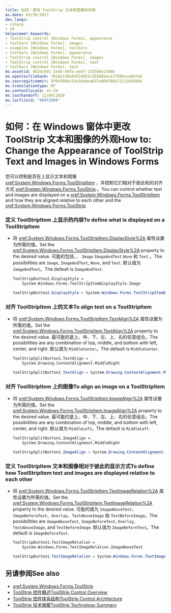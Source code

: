 ```yaml
---
title: 如何：更改 ToolStrip 文本和图像的外观
ms.date: 03/30/2017
dev_langs:
- csharp
- vb
helpviewer_keywords:
- ToolStrip control [Windows Forms], appearance
- toolbars [Windows Forms], images
- examples [Windows Forms], toolbars
- toolbars [Windows Forms], appearance
- ToolStrip control [Windows Forms], images
- ToolStrip control [Windows Forms], text
- toolbars [Windows Forms], text
ms.assetid: d62dc9d1-2edd-4dfa-aed7-1335d6e13d86
ms.openlocfilehash: 7816e138e44554683c201895ece1f886ace8bfa6
ms.sourcegitcommit: 9f6df084c53a3da0ea657ed0d708a72213683084
ms.translationtype: MT
ms.contentlocale: zh-CN
ms.lasthandoff: 12/09/2020
ms.locfileid: "96972060"
---
```

# <a name="how-to-change-the-appearance-of-toolstrip-text-and-images-in-windows-forms"></a><span data-ttu-id="eef80-102">如何：在 Windows 窗体中更改 ToolStrip 文本和图像的外观</span><span class="sxs-lookup"><span data-stu-id="eef80-102">How to: Change the Appearance of ToolStrip Text and Images in Windows Forms</span></span>
<span data-ttu-id="eef80-103">您可以控制是否在上显示文本和图像 <xref:System.Windows.Forms.ToolStripItem> ，并控制它们相对于彼此和的对齐方式 <xref:System.Windows.Forms.ToolStrip> 。</span><span class="sxs-lookup"><span data-stu-id="eef80-103">You can control whether text and images are displayed on a <xref:System.Windows.Forms.ToolStripItem> and how they are aligned relative to each other and the <xref:System.Windows.Forms.ToolStrip>.</span></span>  
  
### <a name="to-define-what-is-displayed-on-a-toolstripitem"></a><span data-ttu-id="eef80-104">定义 ToolStripItem 上显示的内容</span><span class="sxs-lookup"><span data-stu-id="eef80-104">To define what is displayed on a ToolStripItem</span></span>  
  
- <span data-ttu-id="eef80-105">将 <xref:System.Windows.Forms.ToolStripItem.DisplayStyle%2A> 属性设置为所需的值。</span><span class="sxs-lookup"><span data-stu-id="eef80-105">Set the <xref:System.Windows.Forms.ToolStripItem.DisplayStyle%2A> property to the desired value.</span></span> <span data-ttu-id="eef80-106">可能的包括、、 `Image` `ImageAndText` `None` 和 `Text` 。</span><span class="sxs-lookup"><span data-stu-id="eef80-106">The possibilities are `Image`, `ImageAndText`, `None`, and `Text`.</span></span> <span data-ttu-id="eef80-107">默认值为 `ImageAndText`。</span><span class="sxs-lookup"><span data-stu-id="eef80-107">The default is `ImageAndText`.</span></span>  
  
    ```vb  
    ToolStripButton2.DisplayStyle = _  
        System.Windows.Forms.ToolStripItemDisplayStyle.Image  
    ```  
  
    ```csharp  
    toolStripButton2.DisplayStyle = System.Windows.Forms.ToolStripItemDisplayStyle.Image;  
    ```  
  
### <a name="to-align-text-on-a-toolstripitem"></a><span data-ttu-id="eef80-108">对齐 ToolStripItem 上的文本</span><span class="sxs-lookup"><span data-stu-id="eef80-108">To align text on a ToolStripItem</span></span>  
  
- <span data-ttu-id="eef80-109">将 <xref:System.Windows.Forms.ToolStripItem.TextAlign%2A> 属性设置为所需的值。</span><span class="sxs-lookup"><span data-stu-id="eef80-109">Set the <xref:System.Windows.Forms.ToolStripItem.TextAlign%2A> property to the desired value.</span></span> <span data-ttu-id="eef80-110">最可能的是上、中、下、左、上、右的任意组合。</span><span class="sxs-lookup"><span data-stu-id="eef80-110">The possibilities are any combination of top, middle, and bottom with left, center, and right.</span></span> <span data-ttu-id="eef80-111">默认值为 `MiddleCenter`。</span><span class="sxs-lookup"><span data-stu-id="eef80-111">The default is `MiddleCenter`.</span></span>  
  
    ```vb  
    ToolStripSplitButton1.TextAlign = _  
        System.Drawing.ContentAlignment.MiddleRight  
    ```  
  
    ```csharp  
    toolStripSplitButton1.TextAlign = System.Drawing.ContentAlignment.MiddleRight;  
    ```  
  
### <a name="to-align-an-image-on-a-toolstripitem"></a><span data-ttu-id="eef80-112">对齐 ToolStripItem 上的图像</span><span class="sxs-lookup"><span data-stu-id="eef80-112">To align an image on a ToolStripItem</span></span>  
  
- <span data-ttu-id="eef80-113">将 <xref:System.Windows.Forms.ToolStripItem.ImageAlign%2A> 属性设置为所需的值。</span><span class="sxs-lookup"><span data-stu-id="eef80-113">Set the <xref:System.Windows.Forms.ToolStripItem.ImageAlign%2A> property to the desired value.</span></span> <span data-ttu-id="eef80-114">最可能的是上、中、下、左、上、右的任意组合。</span><span class="sxs-lookup"><span data-stu-id="eef80-114">The possibilities are any combination of top, middle, and bottom with left, center, and right.</span></span> <span data-ttu-id="eef80-115">默认值为 `MiddleLeft`。</span><span class="sxs-lookup"><span data-stu-id="eef80-115">The default is `MiddleLeft`.</span></span>  
  
    ```vb  
    ToolStripSplitButton1.ImageAlign = _  
        System.Drawing.ContentAlignment.MiddleRight  
    ```  
  
    ```csharp  
    toolStripSplitButton1.ImageAlign = System.Drawing.ContentAlignment.MiddleRight;  
    ```  
  
### <a name="to-define-how-toolstripitem-text-and-images-are-displayed-relative-to-each-other"></a><span data-ttu-id="eef80-116">定义 ToolStripItem 文本和图像相对于彼此的显示方式</span><span class="sxs-lookup"><span data-stu-id="eef80-116">To define how ToolStripItem text and images are displayed relative to each other</span></span>  
  
- <span data-ttu-id="eef80-117">将 <xref:System.Windows.Forms.ToolStripItem.TextImageRelation%2A> 属性设置为所需的值。</span><span class="sxs-lookup"><span data-stu-id="eef80-117">Set the <xref:System.Windows.Forms.ToolStripItem.TextImageRelation%2A> property to the desired value.</span></span> <span data-ttu-id="eef80-118">可能的值为 `ImageAboveText`、`ImageBeforeText`、`Overlay`、`TextAboveImage` 和 `TextBeforeImage`。</span><span class="sxs-lookup"><span data-stu-id="eef80-118">The possibilities are `ImageAboveText`, `ImageBeforeText`, `Overlay`, `TextAboveImage`, and `TextBeforeImage`.</span></span> <span data-ttu-id="eef80-119">默认值为 `ImageBeforeText`。</span><span class="sxs-lookup"><span data-stu-id="eef80-119">The default is `ImageBeforeText`.</span></span>  
  
    ```vb  
    ToolStripButton1.TextImageRelation = _  
        System.Windows.Forms.TextImageRelation.ImageAboveText  
    ```  
  
    ```csharp  
    toolStripButton1.TextImageRelation = System.Windows.Forms.TextImageRelation.ImageAboveText;  
    ```  
  
## <a name="see-also"></a><span data-ttu-id="eef80-120">另请参阅</span><span class="sxs-lookup"><span data-stu-id="eef80-120">See also</span></span>

- <xref:System.Windows.Forms.ToolStrip>
- [<span data-ttu-id="eef80-121">ToolStrip 控件概述</span><span class="sxs-lookup"><span data-stu-id="eef80-121">ToolStrip Control Overview</span></span>](toolstrip-control-overview-windows-forms.md)
- [<span data-ttu-id="eef80-122">ToolStrip 控件体系结构</span><span class="sxs-lookup"><span data-stu-id="eef80-122">ToolStrip Control Architecture</span></span>](toolstrip-control-architecture.md)
- [<span data-ttu-id="eef80-123">ToolStrip 技术摘要</span><span class="sxs-lookup"><span data-stu-id="eef80-123">ToolStrip Technology Summary</span></span>](toolstrip-technology-summary.md)
